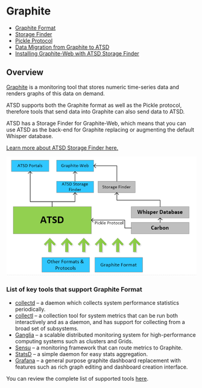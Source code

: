 # Graphite

* [Graphite Format](../../integration/graphite/graphite-format.md)
* [Storage Finder](../../integration/graphite/storage-finder.md)
* [Pickle Protocol](../../integration/graphite/pickle-protocol.md)
* [Data Migration from Graphite to ATSD](../../integration/graphite/data-migration.md)
* [Installing Graphite-Web with ATSD Storage Finder](../../integration/graphite/installation.md)

## Overview

[Graphite](https://graphite.readthedocs.org/en/latest/) is a monitoring tool that stores numeric time-series data and renders graphs of this data on demand.

ATSD supports both the Graphite format as well as the Pickle protocol, therefore tools that send data into Graphite can also send data to ATSD.

ATSD has a Storage Finder for Graphite-Web, which means that you can use ATSD as the back-end for Graphite replacing or augmenting the default Whisper database.

[Learn more about ATSD Storage Finder here.](storage-finder.md)

![](./resources/atsd_protocols_finders3.png)

### List of key tools that support Graphite Format

* [collectd](http://collectd.org/) – a daemon which collects system performance statistics periodically.
* [collectl](http://collectl.sourceforge.net/) – a collection tool for system metrics that can be run both interactively and as a daemon, and has support for collecting from a broad set of subsystems.
* [Ganglia](http://ganglia.info/) – a scalable distributed monitoring system for high-performance computing systems such as clusters and Grids.
* [Sensu](https://sensuapp.org/) – a monitoring framework that can route metrics to Graphite.
* [StatsD](../statsd) – a simple daemon for easy stats aggregation.
* [Grafana](http://grafana.org/) – a general purpose graphite dashboard replacement with features such as rich graph editing and dashboard creation interface.

You can review the complete list of supported tools [here](http://graphite.readthedocs.org/en/latest/tools.html).
